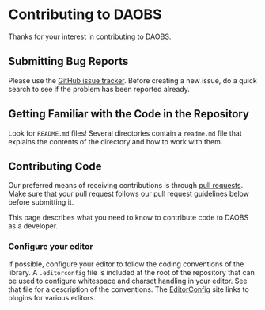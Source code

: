 # Contributing to DAOBS

Thanks for your interest in contributing to DAOBS.

## Submitting Bug Reports

Please use the [GitHub issue tracker](https://github.com/INSPIRE-MIF/daobs/issues). Before creating a new issue, do a quick search to see if the problem has been reported already.


## Getting Familiar with the Code in the Repository

Look for `README.md` files! Several directories contain a `readme.md` file that explains the contents of the directory and how to work with them.


## Contributing Code

Our preferred means of receiving contributions is through [pull requests](https://help.github.com/articles/using-pull-requests). Make sure
that your pull request follows our pull request guidelines below before submitting it.

This page describes what you need to know to contribute code to DAOBS as a developer.


### Configure your editor

If possible, configure your editor to follow the coding conventions of the
library.  A `.editorconfig` file is included at the root of the repository that
can be used to configure whitespace and charset handling in your editor.  See
that file for a description of the conventions.  The [EditorConfig](
http://editorconfig.org/#download) site links to plugins for various editors.
